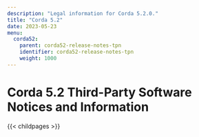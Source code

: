 ```yaml
---
description: "Legal information for Corda 5.2.0."
title: "Corda 5.2"
date: 2023-05-23
menu:
  corda52:
    parent: corda52-release-notes-tpn
    identifier: corda52-release-notes-tpn
    weight: 1000
---
```

# Corda 5.2 Third-Party Software Notices and Information
{{< childpages >}}
